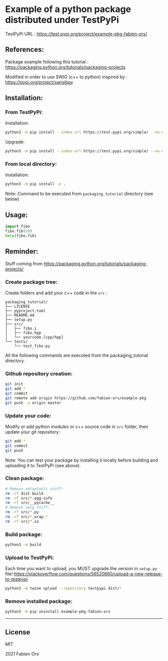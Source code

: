 # Example of a python package distributed under TestPyPi

TestPyPi URL :
https://test.pypi.org/project/example-pkg-fabien-ors/


## References:

Package example following this tutorial :
https://packaging.python.org/tutorials/packaging-projects

Modified in order to use SWIG (c++ to python) inspired by :
https://pypi.org/project/swigibpy


## Installation:

### From TestPyPi:

Installation:
```sh
python3 -m pip install --index-url https://test.pypi.org/simple/ --no-deps example-pkg-fabien-ors
```
Upgrade:
```sh
python3 -m pip install --index-url https://test.pypi.org/simple/ --no-deps example-pkg-fabien-ors --upgrade
```

### From local directory:
Installation:
```sh
python3 -m pip install -e .
```
Note: Command to be executed from `packaging_tutorial` directory (see below)


## Usage:

```python
import fibo
fibo.fib(10)
help(fibo.fib)
```

## Reminder:

Stuff coming from https://packaging.python.org/tutorials/packaging-projects/

### Create package tree:

Create folders and add your c++ code in the `src` :
```
packaging_tutorial/
├── LICENSE
├── pyproject.toml
├── README.md
├── setup.py
├── src/
│   ├── fibo.i
│   ├── fibo.hpp
│   └── yourcode.[cpp/hpp]
└── tests/
    └── test_fibo.py
```
All the following commands are executed from the packaging_tutorial directory.

### Github repository creation:
```sh
git init
git add *
git commit
git remote add origin https://github.com/fabien-ors/example-pkg
git push -u origin master
```

### Update your code:
Modify or add python modules or c++ source code in `src` folder, then update your git repository:
```sh
git add *
git commit
git push
```
Note: You can test your package by installing it locally before building and uploading it to TestPyPi (see above).

### Clean package:
```sh
# Remove setuptools stuff:
rm -rf dist build
rm -rf src/*.egg-info
rm -rf src/__pycache__
# Remove swig stuff:
rm -rf src/*.py
rm -rf src/*_wrap.*
rm -rf src/*.so
```

### Build package:
```sh
python3 -m build
```

### Upload to TestPyPi:
Each time you want to upload, you MUST upgrade the version in `setup.py` file!
https://stackoverflow.com/questions/56520660/upload-a-new-release-to-testpypi

```sh
python3 -m twine upload --repository testpypi dist/*
```

### Remove installed package:
```sh
python3 -m pip uninstall example-pkg-fabien-ors
```

***

## License

MIT

2021 Fabien Ors
